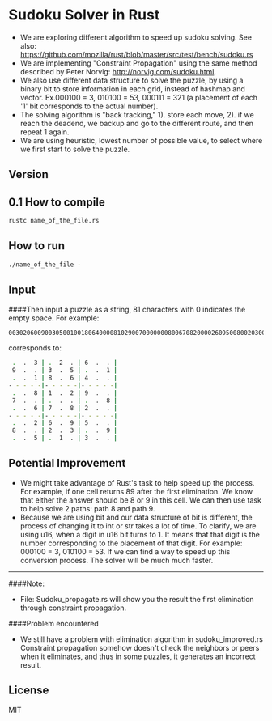 Sudoku Solver in Rust
=========
  - We are exploring different algorithm to speed up sudoku solving. See also: https://github.com/mozilla/rust/blob/master/src/test/bench/sudoku.rs
  - We are implementing "Constraint Propagation" using the same method described by Peter Norvig: http://norvig.com/sudoku.html.
  - We also use different data structure to solve the puzzle, by using a binary bit to store information in each grid, instead of hashmap and vector. Ex.000100 = 3, 010100 = 53, 000111 = 321 (a placement of each '1' bit corresponds to the actual number).
  - The solving algorithm is "back tracking," 1). store each move, 2). if we reach the deadend, we backup and go to the different route, and then repeat 1 again.
  - We are using heuristic, lowest number of possible value, to select where we first start to solve the puzzle.

Version
----

0.1
How to compile
--------------

```sh
rustc name_of_the_file.rs
```
How to run
--------------
```sh
./name_of_the_file -
```
Input
--------------
####Then input a puzzle as a string, 81 characters with 0 indicates the empty space.
For example:
```sh
003020600900305001001806400008102900700000008006708200002609500800203009005010300
```
corresponds to:
```sh
 .  .  3 | .  2  . | 6  .  . |
 9  .  . | 3  .  5 | .  .  1 |
 .  .  1 | 8  .  6 | 4  .  . |
- - - - -|- - - - -|- - - - -|
 .  .  8 | 1  .  2 | 9  .  . |
 7  .  . | .  .  . | .  .  8 |
 .  .  6 | 7  .  8 | 2  .  . |
- - - - -|- - - - -|- - - - -|
 .  .  2 | 6  .  9 | 5  .  . |
 8  .  . | 2  .  3 | .  .  9 |
 .  .  5 | .  1  . | 3  .  . |
```
Potential Improvement
--------------
- We might take advantage of Rust's task to help speed up the process. For example, if one cell returns 89 after the first elimination. We know that either the answer should be 8 or 9 in this cell. We can then use task to help solve 2 paths: path 8 and path 9. 
- Because we are using bit and our data structure of bit is different, the process of changing it to int or str takes a lot of time. To clarify, we are using u16, when a digit in u16 bit turns to 1. It means that that digit is the number corresponding to the placement of that digit. For example: 000100 = 3, 010100 = 53. If we can find a way to speed up this conversion process. The solver will be much much faster.

---
####Note:
- File: Sudoku_propagate.rs will show you the result the first elimination through constraint propagation.

####Problem encountered
- We still have a problem with elimination algorithm in sudoku_improved.rs
Constraint propagation somehow doesn't check the neighbors or peers when it eliminates, and thus in some puzzles, it generates an incorrect result.

License
----

MIT

    
